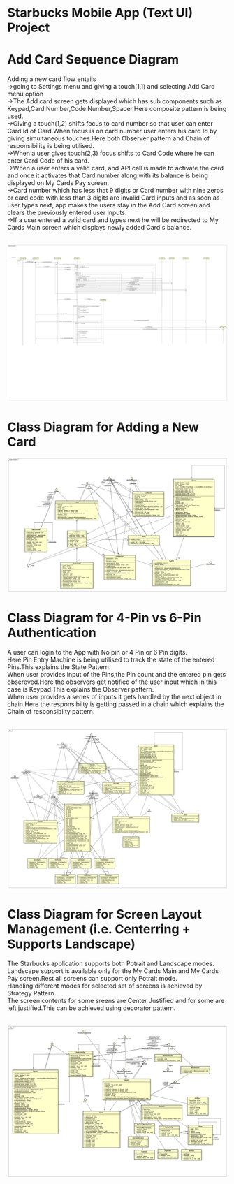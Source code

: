 
# Starbucks Mobile App (Text UI) Project

# Add Card Sequence Diagram

Adding a new card flow entails<br /> 
->going to Settings menu and giving a touch(1,1) and selecting Add Card menu option<br />
->The Add card screen gets displayed which has sub components such as Keypad,Card Number,Code Number,Spacer.Here composite pattern is being used.<br />
->Giving a touch(1,2) shifts focus to card number so that user can enter Card Id of Card.When focus is on card number user enters his card Id by giving simultaneous touches.Here both Observer pattern and Chain of responsibility is being utilised.<br />
->When a user gives touch(2,3) focus shifts to Card Code where he can enter Card Code of his card.<br />
->When a user enters a valid card, and API call is made to activate the card and once it activates that Card number along with its balance is being displayed on My Cards Pay screen.<br />
->Card number which has less that 9 digits or Card number with nine zeros or card code with less than 3 digits are invalid Card inputs and as soon as user types next, app makes the users stay in the Add Card screen and clears the previously entered user inputs.<br />
->If a user entered a valid card and types next he will be redirected to My Cards Main screen which displays newly added Card's balance.<br /><br />

![](images/ADD_CARD_SequenceDiagram.png)
<br />
# Class Diagram for Adding a New Card

![](images/ClassDiagram_AddCard.png)
<br />
# Class Diagram for 4-Pin vs 6-Pin Authentication

A user can login to the App with No pin or 4 Pin or 6 Pin digits.<br />
Here Pin Entry Machine is being utilised to track the state of the entered Pins.This explains the State Pattern.<br />
When user provides input of the Pins,the Pin count and the entered pin gets obsereved.Here the observers get notified of the user input which in this case is Keypad.This explains the Observer pattern.<br />
When user provides a series of inputs it gets handled by the next object in chain.Here the responsibilty is getting passed in a chain which explains the Chain of responsibilty pattern.<br /><br />

![](images/Class%20Diagram_4PinVs6Pin.png)
<br />
# Class Diagram for Screen Layout Management (i.e. Centerring + Supports Landscape)

The Starbucks application supports both Potrait and Landscape modes.<br />
Landscape support is available only for the My Cards Main and My Cards Pay screen.Rest all screens can support only Potrait mode.<br />
Handling different modes for selected set of screens is achieved by Strategy Pattern.<br />
The screen contents for some sreens are Center Justified and for some are left justified.This can be achieved using decorator pattern.<br /><br />

![](images/ClassDiagram_Landscape&CenterJustified.png)
